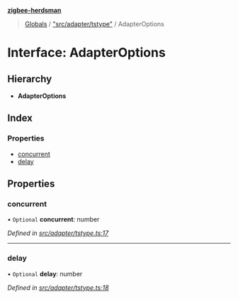 **[zigbee-herdsman](../README.md)**

> [Globals](../README.md) / ["src/adapter/tstype"](../modules/_src_adapter_tstype_.md) / AdapterOptions

# Interface: AdapterOptions

## Hierarchy

* **AdapterOptions**

## Index

### Properties

* [concurrent](_src_adapter_tstype_.adapteroptions.md#concurrent)
* [delay](_src_adapter_tstype_.adapteroptions.md#delay)

## Properties

### concurrent

• `Optional` **concurrent**: number

*Defined in [src/adapter/tstype.ts:17](https://github.com/GrandeurSmart/gza-core/blob/master/src/src/adapter/tstype.ts#L17)*

___

### delay

• `Optional` **delay**: number

*Defined in [src/adapter/tstype.ts:18](https://github.com/GrandeurSmart/gza-core/blob/master/src/src/adapter/tstype.ts#L18)*
